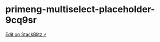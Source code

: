 # primeng-multiselect-placeholder-9cq9sr

[Edit on StackBlitz ⚡️](https://stackblitz.com/edit/primeng-multiselect-placeholder-9cq9sr)